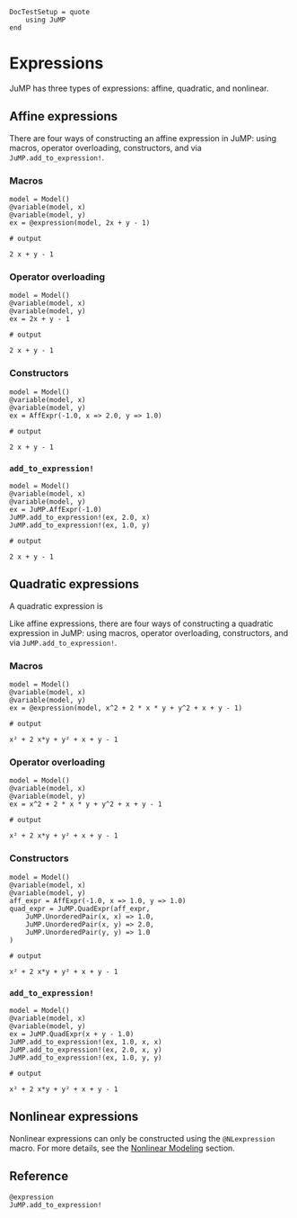 ```@meta
DocTestSetup = quote
    using JuMP
end
```

# Expressions

JuMP has three types of expressions: affine, quadratic, and nonlinear.

## Affine expressions

There are four ways of constructing an affine expression in JuMP: using macros,
operator overloading, constructors, and via `JuMP.add_to_expression!`.

### Macros

```jldoctest
model = Model()
@variable(model, x)
@variable(model, y)
ex = @expression(model, 2x + y - 1)

# output

2 x + y - 1
```

### Operator overloading

```jldoctest
model = Model()
@variable(model, x)
@variable(model, y)
ex = 2x + y - 1

# output

2 x + y - 1
```

### Constructors

```jldoctest
model = Model()
@variable(model, x)
@variable(model, y)
ex = AffExpr(-1.0, x => 2.0, y => 1.0)

# output

2 x + y - 1
```

### `add_to_expression!`

```jldoctest
model = Model()
@variable(model, x)
@variable(model, y)
ex = JuMP.AffExpr(-1.0)
JuMP.add_to_expression!(ex, 2.0, x)
JuMP.add_to_expression!(ex, 1.0, y)

# output

2 x + y - 1
```

## Quadratic expressions

A quadratic expression is

Like affine expressions, there are four ways of constructing a quadratic
expression in JuMP: using macros, operator overloading, constructors, and via
`JuMP.add_to_expression!`.

### Macros

```jldoctest
model = Model()
@variable(model, x)
@variable(model, y)
ex = @expression(model, x^2 + 2 * x * y + y^2 + x + y - 1)

# output

x² + 2 x*y + y² + x + y - 1
```

### Operator overloading

```jldoctest
model = Model()
@variable(model, x)
@variable(model, y)
ex = x^2 + 2 * x * y + y^2 + x + y - 1

# output

x² + 2 x*y + y² + x + y - 1
```

### Constructors

```jldoctest
model = Model()
@variable(model, x)
@variable(model, y)
aff_expr = AffExpr(-1.0, x => 1.0, y => 1.0)
quad_expr = JuMP.QuadExpr(aff_expr,
    JuMP.UnorderedPair(x, x) => 1.0,
    JuMP.UnorderedPair(x, y) => 2.0,
    JuMP.UnorderedPair(y, y) => 1.0
)

# output

x² + 2 x*y + y² + x + y - 1
```

### `add_to_expression!`

```jldoctest
model = Model()
@variable(model, x)
@variable(model, y)
ex = JuMP.QuadExpr(x + y - 1.0)
JuMP.add_to_expression!(ex, 1.0, x, x)
JuMP.add_to_expression!(ex, 2.0, x, y)
JuMP.add_to_expression!(ex, 1.0, y, y)

# output

x² + 2 x*y + y² + x + y - 1
```

## Nonlinear expressions

Nonlinear expressions can only be constructed using the `@NLexpression`
macro. For more details, see the [Nonlinear Modeling](@ref) section.

## Reference

```@docs
@expression
JuMP.add_to_expression!
```
